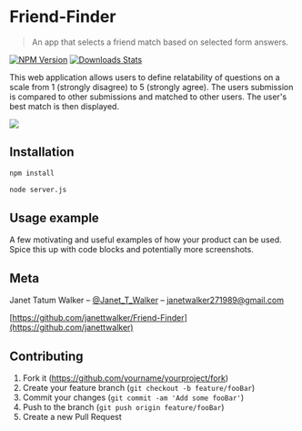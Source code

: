 # Friend-Finder
> An app that selects a friend match based on selected form answers.

[![NPM Version][npm-image]][npm-url]
[![Downloads Stats][npm-downloads]][npm-url]

This web application allows users to define relatability of questions on a scale from 1 (strongly disagree) to 5 (strongly agree). The users submission is compared to other submissions and matched to other users. The user's best match is then displayed.

![](header.png)

## Installation

```sh
npm install 
```

```sh
node server.js
```

## Usage example

A few motivating and useful examples of how your product can be used. Spice this up with code blocks and potentially more screenshots.


## Meta

Janet Tatum Walker – [@Janet_T_Walker](https://twitter.com/janet_t_walker) – janetwalker271989@gmail.com


[https://github.com/janettwalker/Friend-Finder](https://github.com/janettwalker)

## Contributing

1. Fork it (<https://github.com/yourname/yourproject/fork>)
2. Create your feature branch (`git checkout -b feature/fooBar`)
3. Commit your changes (`git commit -am 'Add some fooBar'`)
4. Push to the branch (`git push origin feature/fooBar`)
5. Create a new Pull Request

<!-- Markdown link & img dfn's -->
[npm-image]: https://img.shields.io/npm/v/datadog-metrics.svg?style=flat-square
[npm-url]: https://npmjs.org/package/datadog-metrics
[npm-downloads]: https://img.shields.io/npm/dm/datadog-metrics.svg?style=flat-square
[travis-image]: https://img.shields.io/travis/dbader/node-datadog-metrics/master.svg?style=flat-square
[travis-url]: https://travis-ci.org/dbader/node-datadog-metrics
